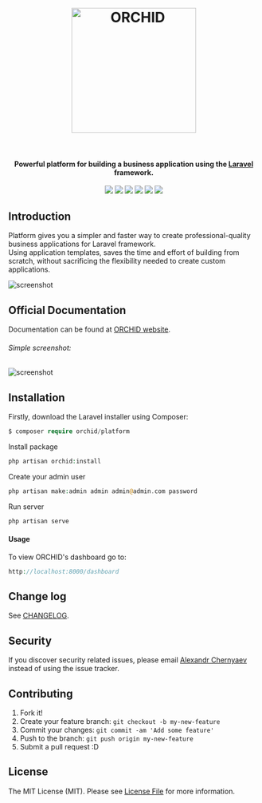 
<h1 align="center">
  <br>
  <a href="https://orchid.software/"><img src="https://orchid.software/img/orchid.svg" alt="ORCHID" width="250"></a>
  <br>
  <br>
</h1>

<h4 align="center">Powerful platform for building a business application using the  <a href="https://laravel.com" target="_blank">Laravel</a> framework.</h4>

<p align="center">
<a href="https://travis-ci.org/orchidsoftware/platform/"><img src="https://travis-ci.org/orchidsoftware/platform.svg?branch=master"></a>
<a href="https://styleci.io/repos/73781385"><img src="https://styleci.io/repos/73781385/shield?branch=master"/></a>
<a href="https://packagist.org/packages/orchid/platform"><img src="https://poser.pugx.org/orchid/platform/v/stable"/></a>
<a href="https://packagist.org/packages/orchid/platform"><img src="https://poser.pugx.org/orchid/platform/downloads"/></a>
<a href="https://packagist.org/packages/orchid/platform"><img src="https://poser.pugx.org/orchid/platform/license"/></a>
<a href="https://t.me/orchid_community"><img src="https://img.shields.io/badge/chat-telegram-blue.svg"/></a>
  
</p>

## Introduction

Platform gives you a simpler and faster way to create professional-quality business applications for Laravel framework.  
Using application templates, saves the time and effort of building from scratch, without sacrificing the flexibility needed to create custom applications.


![screenshot](https://user-images.githubusercontent.com/5102591/38919428-37f6191a-42f9-11e8-892a-6f9b27e8d599.png)


## Official Documentation

Documentation can be found at [ORCHID website](http://orchid.software).

###### Simple screenshot:
![screenshot](https://user-images.githubusercontent.com/5102591/32980416-22ad653e-cc77-11e7-9fb9-4747b241270f.png)

## Installation

Firstly, download the Laravel installer using Composer:
```php
$ composer require orchid/platform
```

Install package

```php
php artisan orchid:install
```

Create your admin user
```php
php artisan make:admin admin admin@admin.com password
```

Run server
```php
php artisan serve
```

#### Usage

To view ORCHID's dashboard go to:
```php
http://localhost:8000/dashboard
```



## Change log

See [CHANGELOG](CHANGELOG.md).

## Security

If you discover security related issues, please email  [Alexandr Chernyaev](mailto:bliz48rus@gmail.com) instead of using the issue tracker.

## Contributing

1. Fork it!
2. Create your feature branch: `git checkout -b my-new-feature`
3. Commit your changes: `git commit -am 'Add some feature'`
4. Push to the branch: `git push origin my-new-feature`
5. Submit a pull request :D

## License

The MIT License (MIT). Please see [License File](LICENSE) for more information.
